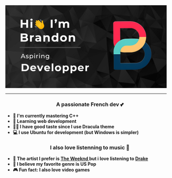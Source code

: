 <div align="center">
    <img src="./images/embed.png"/>
</div>

<hr/>


<table align="center" style="width: 100%;">
    <tr>
            <ul>
                <h3 align="center">A passionate French dev 💕</h3>
                <li><b>💪 I'm currently mastering C++</b></li>
                <li><b>🌱 Learning web development</b></li>
                <li><b>🧛‍♂️ I have good taste since I use Dracula theme</b></li>
                <li><b>💻 I use Ubuntu for development (but Windows is simpler)</b></li>
                <h3 align="center">I also love listenning to music 🎺</h3>
                <li><b>🎨 The artist I prefer is <a href="https://open.spotify.com/intl-fr/artist/1Xyo4u8uXC1ZmMpatF05PJ?si=Nl9oYTozQ_Cs0Fk3gymT3Q">The Weeknd </a> but i love listening to <a 
                href="https://open.spotify.com/intl-fr/artist/3TVXtAsR1Inumwj472S9r4?si=4Ac25Uy5Ra2xpArH_gimFw">Drake</a></b></li>
                <li><b>💖 I believe my favorite genre is US Pop</b></li>
                <li><b>🎮 Fun fact: I also love video games</b></li>
            </ul>
    </tr>
</table>
